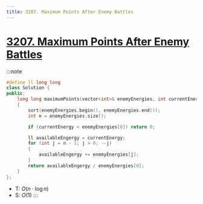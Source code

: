 ```yaml
---
title: 3207. Maximum Points After Enemy Battles
---
```


# [3207\. Maximum Points After Enemy Battles](https://leetcode.com/problems/maximum-points-after-enemy-battles/)

:::note
```cpp
#define ll long long
class Solution {
public:
    long long maximumPoints(vector<int>& enemyEnergies, int currentEnergy)
    {
        sort(enemyEnergies.begin(), enemyEnergies.end());
        int n = enemyEnergies.size();

        if (currentEnergy < enemyEnergies[0]) return 0;

        ll availableEngergy = currentEnergy;
        for (int j = n - 1; j > 0; --j)
        {
            availableEngergy += enemyEnergies[j];
        }
        return availableEngergy / enemyEnergies[0];
    }
};
```
- T: $O(n \cdot \log n)$
- S: $O(1)$
:::
